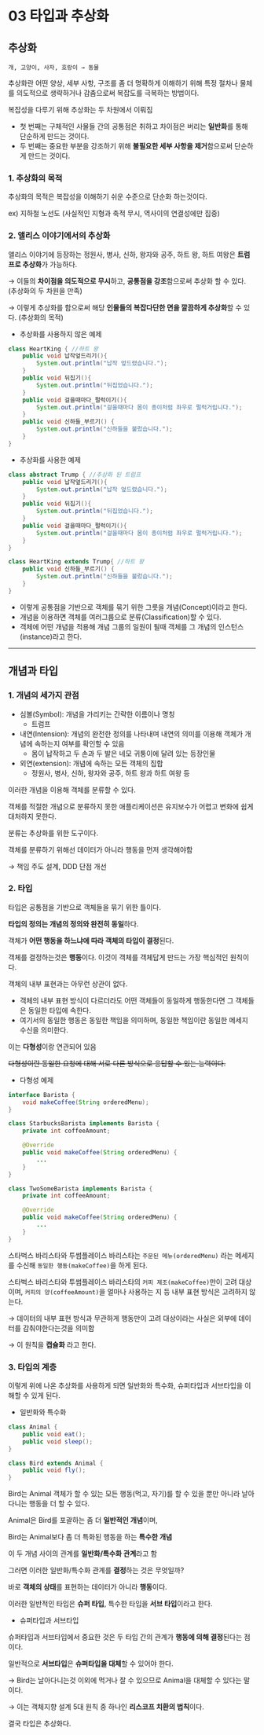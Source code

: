 # 03 타입과 추상화

## 추상화

`개, 고양이, 사자, 호랑이 → 동물`

추상화란 어떤 양상, 세부 사항, 구조를 좀 더 명확하게 이해하기 위해 특정 절차나 물체를 의도적으로 생략하거나 감춤으로써 복잡도를 극복하는 방법이다.

복잡성을 다루기 위해 추상화는 두 차원에서 이뤄짐

- 첫 번째는 구체적인 사물들 간의 공통점은 취하고 차이점은 버리는 **일반화**를 통해 단순하게 만드는 것이다.
- 두 번째는 중요한 부분을 강조하기 위해 **불필요한 세부 사항을 제거**함으로써 단순하게 만드는 것이다.

### 1. 추상화의 목적

추상화의 목적은 복잡성을 이해하기 쉬운 수준으로 단순화 하는것이다.

ex) 지하철 노선도 (사실적인 지형과 축적 무시, 역사이의 연결성에만 집중)

### 2. 앨리스 이야기에서의 추상화

앨리스 이야기에 등장하는 정원사, 병사, 신하, 왕자와 공주, 하트 왕, 하트 여왕은 **트럼프로 추상화**가 가능하다.

→ 이들의 **차이점을 의도적으로 무시**하고, **공통점을 강조**함으로써 추상화 할 수 있다. (추상화의 두 차원을 만족)

→ 이렇게 추상화를 함으로써 해당 **인물들의 복잡다단한 면을 깔끔하게 추상화**할 수 있다. (추상화의 목적)

- 추상화를 사용하지 않은 예제

```java
class HeartKing { //하트 왕
	public void 납작엎드리기(){
		System.out.println("납작 엎드렸습니다.");
	}
	public void 뒤집기(){
		System.out.println("뒤집었습니다.");
	}
	public void 걸을때마다_펄럭이기(){
		System.out.println("걸을때마다 몸이 종이처럼 좌우로 펄럭거립니다.");
	}
    public void 신하들_부르기() {
	    System.out.println("신하들을 불렀습니다.");
	}
}
```

- 추상화를 사용한 예제

```java
class abstract Trump { //추상화 된 트럼프
	public void 납작엎드리기(){
		System.out.println("납작 엎드렸습니다.");
	}
	public void 뒤집기(){
		System.out.println("뒤집었습니다.");
	}
	public void 걸을때마다_펄럭이기(){
		System.out.println("걸을때마다 몸이 종이처럼 좌우로 펄럭거립니다.");
	}
}

class HeartKing extends Trump{ //하트 왕
    public void 신하들_부르기() {
		System.out.println("신하들을 불렀습니다.");
	}
}
```

- 이렇게 공통점을 기반으로 객체를 묶기 위한 그릇을 개념(Concept)이라고 한다.
- 개념을 이용하면 객체를 여러그룹으로 분류(Classification)할 수 있다.
- 객체에 어떤 개념을 적용해 개념 그룹의 일원이 될때 객체를 그 개념의 인스턴스(instance)라고 한다.

---

## 개념과 타입

### 1. 개념의 세가지 관점

- 심볼(Symbol): 개념을 가리키는 간략한 이름이나 명칭
    - 트럼프
- 내연(Intension): 개념의 완전한 정의를 나타내며 내연의 의미를 이용해 객체가 개념에 속하는지 여부를 확인할 수 있음
    - 몸이 납작하고 두 손과 두 발은 네모 귀퉁이에 달려 있는 등장인물
- 외연(extension): 개념에 속하는 모든 객체의 집합
    - 정원사, 병사, 신하, 왕자와 공주, 하트 왕과 하트 여왕 등
    

이러한 개념을 이용해 객체를 분류할 수 있다.

객체를 적절한 개념으로 분류하지 못한 애플리케이션은 유지보수가 어렵고 변화에 쉽게 대처하지 못한다. 

분류는 추상화를 위한 도구이다.

객체를 분류하기 위해선 데이터가 아니라 행동을 먼저 생각해야함

→ 책임 주도 설계, DDD 단점 개선

### 2. 타입

타입은 공통점을 기반으로 객체들을 묶기 위한 틀이다. 

**타입의 정의는 개념의 정의와 완전히 동일**하다.

객체가 **어떤 행동을 하느냐에 따라 객체의 타입이 결정**된다.

객체를 결정하는것은 **행동**이다. 이것이 객체를 객체답게 만드는 가장 핵심적인 원칙이다.

객체의 내부 표현과는 아무런 상관이 없다.

- 객체의 내부 표현 방식이 다르더라도 어떤 객체들이 동일하게 행동한다면 그 객체들은 동일한 타입에 속한다.
- 여기서의 동일한 행동은 동일한 책임을 의미하며, 동일한 책임이란 동일한 메세지 수신을 의미한다.

이는 **다형성**이랑 연관되어 있음

~~다형성이란 동일한 요청에 대해 서로 다른 방식으로 응답할 수 있는 능력이다.~~

- 다형성 예제

```java
interface Barista {
	void makeCoffee(String orderedMenu);
}

class StarbucksBarista implements Barista {
	private int coffeeAmount;

	@Override
    public void makeCoffee(String orderedMenu) {
        ...
    }
}

class TwoSomeBarista implements Barista {
	private int coffeeAmount;

	@Override
    public void makeCoffee(String orderedMenu) {
        ...
    }
}
```


스타벅스 바리스타와 투썸플레이스 바리스타는 `주문된 메뉴(orderedMenu)` 라는 메세지를 수신해 `동일한 행동(makeCoffee)`을 하게 된다.

스타벅스 바리스타와 투썸플레이스 바리스타의 `커피 제조(makeCoffee)`만이 고려 대상이며, `커피의 양(coffeeAmount)`을 얼마나 사용하는 지 등 내부 표현 방식은 고려하지 않는다.

→ 데이터의 내부 표현 방식과 무관하게 행동만이 고려 대상이라는 사실은 외부에 데이터를 감춰야한다는것을 의미함

→ 이 원칙을 **캡슐화** 라고 한다.

### 3. 타입의 계층

이렇게 위에 나온 추상화를 사용하게 되면 일반화와 특수화, 슈퍼타입과 서브타입을 이해할 수 있게 된다.

- 일반화와 특수화

```java
class Animal {
	public void eat();
	public void sleep();
}

class Bird extends Animal {
	public void fly();
}
```

Bird는 Animal 객체가 할 수 있는 모든 행동(먹고, 자기)를 할 수 있을 뿐만 아니라 날아다니는 행동을 더 할 수 있다.

Animal은 Bird를 포괄하는 좀 더 **일반적인 개념**이며, 

Bird는 Animal보다 좀 더 특화된 행동을 하는 **특수한 개념**

이 두 개념 사이의 관계를 **일반화/특수화 관계**라고 함

그러면 이러한 일반화/특수화 관계를 **결정**하는 것은 무엇일까?

바로 **객체의 상태**를 표현하는 데이터가 아니라 **행동**이다.

이러한 일반적인 타입은 **슈퍼 타입**, 특수한 타입을 **서브 타입**이라고 한다.

- 슈퍼타입과 서브타입

슈퍼타입과 서브타입에서 중요한 것은 두 타입 간의 관계가 **행동에 의해 결정**된다는 점이다.

일반적으로 **서브타입**은 **슈퍼타입을 대체**할 수 있어야 한다. 

→ Bird는 날아다니는것 이외에 먹거나 잘 수 있으므로 Animal을 대체할 수 있다는 말이다.

→ 이는 객체지향 설계 5대 원칙 중 하나인 **리스코프 치환의 법칙**이다.

결국 타입은 추상화다.